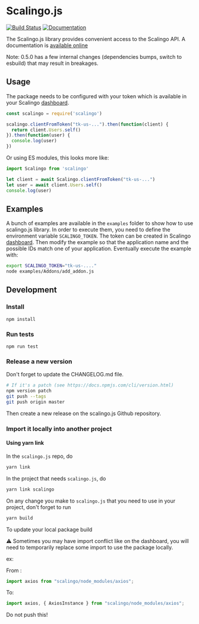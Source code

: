 # Scalingo.js
[![Build Status](https://travis-ci.org/Scalingo/scalingo.js.svg?branch=master)](https://travis-ci.org/Scalingo/scalingo.js)
[![Documentation](https://scalingo.github.io/scalingo.js/badge.svg)](https://scalingo.github.io/scalingo.js/)

The Scalingo.js library provides convenient access to the Scalingo API. A
documentation is [available
online](https://scalingo.github.io/scalingo.js/)

Note: 0.5.0 has a few internal changes (dependencies bumps, switch to esbuild) that may result in breakages.

## Usage

The package needs to be configured with your token which is available in your Scalingo [dashboard](https://my.scalingo.com/profile).

```js
const scalingo = require('scalingo')

scalingo.clientFromToken("tk-us-...").then(function(client) {
  return client.Users.self()
}).then(function(user) {
  console.log(user)
})
```

Or using ES modules, this looks more like:

```js
import Scalingo from 'scalingo'

let client = await Scalingo.clientFromToken("tk-us-...")
let user = await client.Users.self()
console.log(user)
```

## Examples

A bunch of examples are available in the `examples` folder to show how to use
scalingo.js library. In order to execute them, you need to define the
environment variable `SCALINGO_TOKEN`. The token can be created in Scalingo
[dashboard](https://my.scalingo.com/profile). Then modify the example so that
the application name and the possible IDs match one of your application.
Eventually execute the example with:

```bash
export SCALINGO_TOKEN="tk-us-...."
node examples/Addons/add_addon.js
```

## Development

### Install

```
npm install
```

### Run tests

```
npm run test
```

### Release a new version

Don't forget to update the CHANGELOG.md file.

```bash
# If it's a patch (see https://docs.npmjs.com/cli/version.html)
npm version patch
git push --tags
git push origin master
```

Then create a new release on the scalingo.js Github repository.

### Import it locally into another project

#### Using yarn link

In the `scalingo.js` repo, do

```bash
yarn link
```

In the project that needs `scalingo.js`, do

```bash
yarn link scalingo
```

On any change you make to `scalingo.js` that you need to use in your project, don't forget to run

```bash
yarn build
```

To update your local package build

⚠ Sometimes you may have import conflict like on the dashboard, you will need to temporarily replace some import to use the package locally.

ex:

From :

```javascript
import axios from "scalingo/node_modules/axios";
```

To:

```javascript
import axios, { AxiosInstance } from "scalingo/node_modules/axios";
```

Do not push this!
